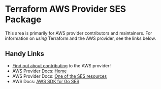 # Terraform AWS Provider SES Package

This area is primarily for AWS provider contributors and maintainers. For information on _using_ Terraform and the AWS provider, see the links below.


## Handy Links
* [Find out about contributing](../../../docs/contributing) to the AWS provider!
* AWS Provider Docs: [Home](https://registry.terraform.io/providers/hashicorp/aws/latest/docs)
* AWS Provider Docs: [One of the SES resources](https://registry.terraform.io/providers/hashicorp/aws/latest/docs/resources/ses_active_receipt_rule_set)
* AWS Docs: [AWS SDK for Go SES](https://docs.aws.amazon.com/sdk-for-go/api/service/ses/)
